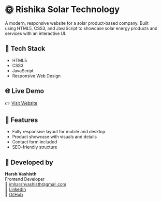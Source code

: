 # 🌞 Rishika Solar Technology

A modern, responsive website for a solar product-based company. Built using HTML5, CSS3, and JavaScript to showcase solar energy products and services with an interactive UI.

## 🔧 Tech Stack

- HTML5  
- CSS3  
- JavaScript  
- Responsive Web Design  

## 🌐 Live Demo

👉 [Visit Website](https://www.rishikasolartechnology.com/)

## 📁 Features

- Fully responsive layout for mobile and desktop
- Product showcase with visuals and details
- Contact form included
- SEO-friendly structure

## 💼 Developed by

**Harsh Vashisth**  
Frontend Developer  
📧 [imharshvashisth@gmail.com](mailto:imharshvashisth@gmail.com)  
🔗 [LinkedIn](https://www.linkedin.com/in/harsh-vashisth-412542314)  
🔗 [GitHub](https://github.com/imharshvashisth)
